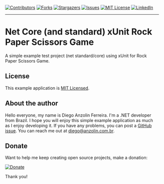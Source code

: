 <!-- PROJECT SHIELDS -->
<!--
*** I'm using markdown "reference style" links for readability.
*** Reference links are enclosed in brackets [ ] instead of parentheses ( ).
*** See the bottom of this document for the declaration of the reference variables
*** for contributors-url, forks-url, etc. This is an optional, concise syntax you may use.
*** https://www.markdownguide.org/basic-syntax/#reference-style-links
-->
[![Contributors][contributors-shield]][contributors-url]
[![Forks][forks-shield]][forks-url]
[![Stargazers][stars-shield]][stars-url]
[![Issues][issues-shield]][issues-url]
[![MIT License][license-shield]][license-url]
[![LinkedIn][linkedin-shield]][linkedin-url]

---


# Net Core (and standard) xUnit Rock Paper Scissors Game
A simple example test project (net standard/core) using xUnit for Rock Paper Scissors Game.


License
-------

This example application is [MIT Licensed](https://github.com/anzolin/NetCorexUnitRockPaperScissorsGame/blob/master/LICENSE).


About the author
----------------

Hello everyone, my name is Diego Anzolin Ferreira. I'm a .NET developer from Brazil. I hope you will enjoy this simple example application as much as I enjoy developing it. If you have any problems, you can post a [GitHub issue](https://github.com/anzolin/NetCorexUnitRockPaperScissorsGame/issues). You can reach me out at diego@anzolin.com.br.


Donate
------
  
Want to help me keep creating open source projects, make a donation:

[![Donate](https://img.shields.io/badge/Donate-PayPal-green.svg)](https://www.paypal.com/donate?business=DN2VPNW42RTXY&no_recurring=0&currency_code=BRL)

Thank you!



<!-- MARKDOWN LINKS & IMAGES -->
<!-- https://www.markdownguide.org/basic-syntax/#reference-style-links -->
[contributors-shield]: https://img.shields.io/github/contributors/anzolin/NetCorexUnitRockPaperScissorsGame.svg?style=for-the-badge
[contributors-url]: https://github.com/anzolin/NetCorexUnitRockPaperScissorsGame/graphs/contributors
[forks-shield]: https://img.shields.io/github/forks/anzolin/NetCorexUnitRockPaperScissorsGame.svg?style=for-the-badge
[forks-url]: https://github.com/anzolin/NetCorexUnitRockPaperScissorsGame/network/members
[stars-shield]: https://img.shields.io/github/stars/anzolin/NetCorexUnitRockPaperScissorsGame.svg?style=for-the-badge
[stars-url]: https://github.com/anzolin/NetCorexUnitRockPaperScissorsGame/stargazers
[issues-shield]: https://img.shields.io/github/issues/anzolin/NetCorexUnitRockPaperScissorsGame.svg?style=for-the-badge
[issues-url]: https://github.com/anzolin/NetCorexUnitRockPaperScissorsGame/issues
[license-shield]: https://img.shields.io/github/license/anzolin/NetCorexUnitRockPaperScissorsGame.svg?style=for-the-badge
[license-url]: https://github.com/anzolin/NetCorexUnitRockPaperScissorsGame/blob/master/LICENSE.txt
[linkedin-shield]: https://img.shields.io/badge/-LinkedIn-black.svg?style=for-the-badge&logo=linkedin&colorB=555
[linkedin-url]: https://www.linkedin.com/in/diego-anzolin/
